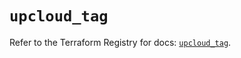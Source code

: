 # `upcloud_tag`

Refer to the Terraform Registry for docs: [`upcloud_tag`](https://registry.terraform.io/providers/upcloudltd/upcloud/5.20.1/docs/resources/tag).
